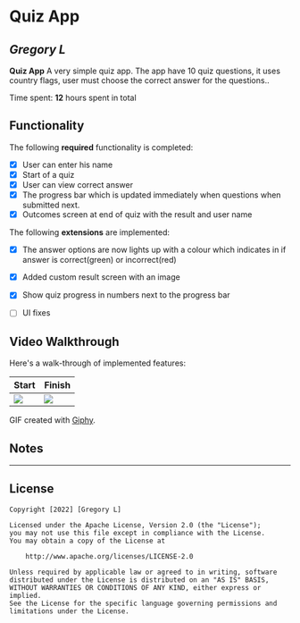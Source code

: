 # Quiz App

## *Gregory L*

**Quiz App** A very simple quiz app. The app have 10 quiz questions, it uses country flags, user must choose the correct answer for the questions..

Time spent: **12** hours spent in total

## Functionality

The following **required** functionality is completed:

* [x] User can enter his name
* [x] Start of a quiz
* [x] User can view correct answer
* [x] The progress bar which is updated immediately when questions when submitted next.
* [X] Outcomes screen at end of quiz with the result and user name

The following **extensions** are implemented:

* [x] The answer options are now lights up with a colour which indicates in if answer is correct(green) or incorrect(red)
* [x] Added custom result screen with an image
* [x] Show quiz progress in numbers next to the progress bar
* [ ] UI fixes


## Video Walkthrough

Here's a walk-through of implemented features:

| Start     | Finish      |
|------------|-------------|
| <img src="https://media.giphy.com/media/h8tQzesz2in50Ef3ze/giphy.gif"> | <img src="https://media.giphy.com/media/c9k4NBcw9pdaAzb5gh/giphy.gif" width=''> |

GIF created with [Giphy](https://giphy.com).

## Notes

 - - - - -

## License

    Copyright [2022] [Gregory L]

    Licensed under the Apache License, Version 2.0 (the "License");
    you may not use this file except in compliance with the License.
    You may obtain a copy of the License at

        http://www.apache.org/licenses/LICENSE-2.0

    Unless required by applicable law or agreed to in writing, software
    distributed under the License is distributed on an "AS IS" BASIS,
    WITHOUT WARRANTIES OR CONDITIONS OF ANY KIND, either express or implied.
    See the License for the specific language governing permissions and
    limitations under the License.